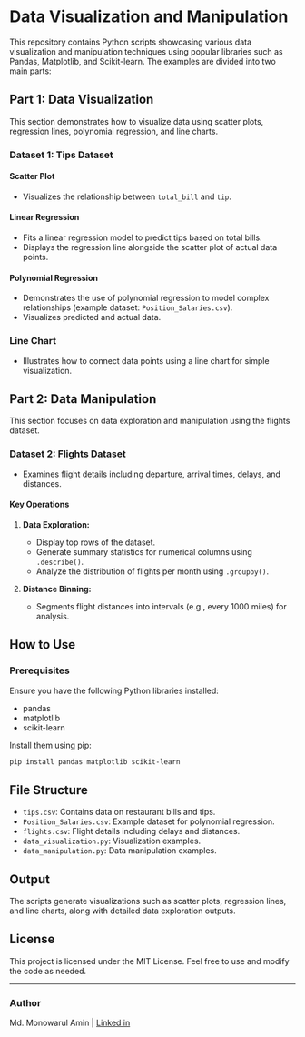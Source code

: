 # Data Visualization and Manipulation

This repository contains Python scripts showcasing various data visualization and manipulation techniques using popular libraries such as Pandas, Matplotlib, and Scikit-learn. The examples are divided into two main parts:

## Part 1: Data Visualization

This section demonstrates how to visualize data using scatter plots, regression lines, polynomial regression, and line charts.

### Dataset 1: Tips Dataset
#### Scatter Plot
- Visualizes the relationship between `total_bill` and `tip`.

#### Linear Regression
- Fits a linear regression model to predict tips based on total bills.
- Displays the regression line alongside the scatter plot of actual data points.

#### Polynomial Regression
- Demonstrates the use of polynomial regression to model complex relationships (example dataset: `Position_Salaries.csv`).
- Visualizes predicted and actual data.

### Line Chart
- Illustrates how to connect data points using a line chart for simple visualization.

## Part 2: Data Manipulation

This section focuses on data exploration and manipulation using the flights dataset.

### Dataset 2: Flights Dataset
- Examines flight details including departure, arrival times, delays, and distances.

#### Key Operations
1. **Data Exploration:**
   - Display top rows of the dataset.
   - Generate summary statistics for numerical columns using `.describe()`.
   - Analyze the distribution of flights per month using `.groupby()`.

2. **Distance Binning:**
   - Segments flight distances into intervals (e.g., every 1000 miles) for analysis.

## How to Use

### Prerequisites
Ensure you have the following Python libraries installed:
- pandas
- matplotlib
- scikit-learn

Install them using pip:
```bash
pip install pandas matplotlib scikit-learn
```

## File Structure
- `tips.csv`: Contains data on restaurant bills and tips.
- `Position_Salaries.csv`: Example dataset for polynomial regression.
- `flights.csv`: Flight details including delays and distances.
- `data_visualization.py`: Visualization examples.
- `data_manipulation.py`: Data manipulation examples.

## Output
The scripts generate visualizations such as scatter plots, regression lines, and line charts, along with detailed data exploration outputs.

## License
This project is licensed under the MIT License. Feel free to use and modify the code as needed.

---
### Author
Md. Monowarul Amin | [Linked in](https://www.linkedin.com/in/md-monowarul-amin-a673a0203/)
